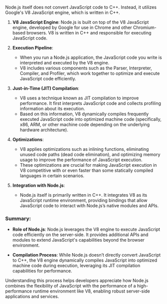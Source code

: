 Node.js itself does not convert JavaScript code to C++. Instead, it utilizes Google's V8 JavaScript engine, which is written in C++. 

1. **V8 JavaScript Engine**: Node.js is built on top of the V8 JavaScript engine, developed by Google for use in Chrome and other Chromium-based browsers. V8 is written in C++ and responsible for executing JavaScript code.

2. **Execution Pipeline**:
   - When you run a Node.js application, the JavaScript code you write is interpreted and executed by the V8 engine.
   - V8 includes various components such as the Parser, Interpreter, Compiler, and Profiler, which work together to optimize and execute JavaScript code efficiently.

3. **Just-in-Time (JIT) Compilation**:
   - V8 uses a technique known as JIT compilation to improve performance. It first interprets JavaScript code and collects profiling information about its execution.
   - Based on this information, V8 dynamically compiles frequently executed JavaScript code into optimized machine code (specifically, x86, ARM, or other machine code depending on the underlying hardware architecture).

4. **Optimizations**:
   - V8 applies optimizations such as inlining functions, eliminating unused code paths (dead code elimination), and optimizing memory usage to improve the performance of JavaScript execution.
   - These optimizations are crucial for making JavaScript execution in V8 competitive with or even faster than some statically compiled languages in certain scenarios.

5. **Integration with Node.js**:
   - Node.js itself is primarily written in C++. It integrates V8 as its JavaScript runtime environment, providing bindings that allow JavaScript code to interact with Node.js’s native modules and APIs.

### Summary:

- **Role of Node.js**: Node.js leverages the V8 engine to execute JavaScript code efficiently on the server-side. It provides additional APIs and modules to extend JavaScript's capabilities beyond the browser environment.
  
- **Compilation Process**: While Node.js doesn’t directly convert JavaScript to C++, the V8 engine dynamically compiles JavaScript into optimized machine code during execution, leveraging its JIT compilation capabilities for performance.

Understanding this process helps developers appreciate how Node.js combines the flexibility of JavaScript with the performance of a high-performance runtime environment like V8, enabling robust server-side applications and services.
